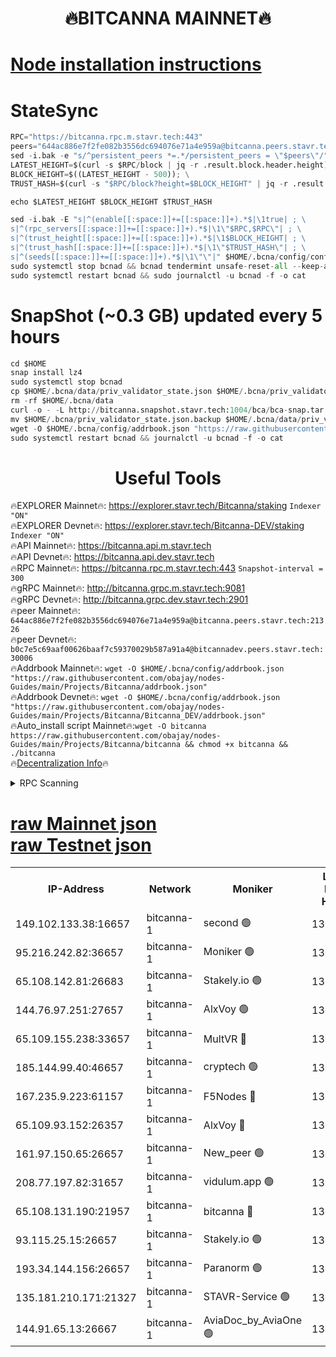 <h1 align="center"> 🔥BITCANNA MAINNET🔥</h1>


[Node installation instructions](https://github.com/obajay/nodes-Guides/tree/main/Projects/Bitcanna)
=

# StateSync
```python
RPC="https://bitcanna.rpc.m.stavr.tech:443"
peers="644ac886e7f2fe082b3556dc694076e71a4e959a@bitcanna.peers.stavr.tech:21326"
sed -i.bak -e "s/^persistent_peers *=.*/persistent_peers = \"$peers\"/" $HOME/.bcna/config/config.toml
LATEST_HEIGHT=$(curl -s $RPC/block | jq -r .result.block.header.height); \
BLOCK_HEIGHT=$((LATEST_HEIGHT - 500)); \
TRUST_HASH=$(curl -s "$RPC/block?height=$BLOCK_HEIGHT" | jq -r .result.block_id.hash)

echo $LATEST_HEIGHT $BLOCK_HEIGHT $TRUST_HASH

sed -i.bak -E "s|^(enable[[:space:]]+=[[:space:]]+).*$|\1true| ; \
s|^(rpc_servers[[:space:]]+=[[:space:]]+).*$|\1\"$RPC,$RPC\"| ; \
s|^(trust_height[[:space:]]+=[[:space:]]+).*$|\1$BLOCK_HEIGHT| ; \
s|^(trust_hash[[:space:]]+=[[:space:]]+).*$|\1\"$TRUST_HASH\"| ; \
s|^(seeds[[:space:]]+=[[:space:]]+).*$|\1\"\"|" $HOME/.bcna/config/config.toml
sudo systemctl stop bcnad && bcnad tendermint unsafe-reset-all --keep-addr-book
sudo systemctl restart bcnad && sudo journalctl -u bcnad -f -o cat
```
# SnapShot (~0.3 GB) updated every 5 hours
```python
cd $HOME
snap install lz4
sudo systemctl stop bcnad
cp $HOME/.bcna/data/priv_validator_state.json $HOME/.bcna/priv_validator_state.json.backup
rm -rf $HOME/.bcna/data
curl -o - -L http://bitcanna.snapshot.stavr.tech:1004/bca/bca-snap.tar.lz4 | lz4 -c -d - | tar -x -C $HOME/.bcna --strip-components 2
mv $HOME/.bcna/priv_validator_state.json.backup $HOME/.bcna/data/priv_validator_state.json
wget -O $HOME/.bcna/config/addrbook.json "https://raw.githubusercontent.com/obajay/nodes-Guides/main/Projects/Bitcanna/addrbook.json"
sudo systemctl restart bcnad && journalctl -u bcnad -f -o cat
```

 <h1 align="center"> Useful Tools</h1>

🔥EXPLORER Mainnet🔥:    https://explorer.stavr.tech/Bitcanna/staking          `Indexer "ON"` \
🔥EXPLORER Devnet🔥:     https://explorer.stavr.tech/Bitcanna-DEV/staking     `Indexer "ON"` \
🔥API Mainnet🔥:         https://bitcanna.api.m.stavr.tech \
🔥API Devnet🔥:          https://bitcanna.api.dev.stavr.tech \
🔥RPC Mainnet🔥:         https://bitcanna.rpc.m.stavr.tech:443         `Snapshot-interval = 300` \
🔥gRPC Mainnet🔥:        http://bitcanna.grpc.m.stavr.tech:9081 \
🔥gRPC Devnet🔥:         http://bitcanna.grpc.dev.stavr.tech:2901 \
🔥peer Mainnet🔥:        `644ac886e7f2fe082b3556dc694076e71a4e959a@bitcanna.peers.stavr.tech:21326` \
🔥peer Devnet🔥:         `b0c7e5c69aaf00626baaf7c59370029b587a91a4@bitcannadev.peers.stavr.tech:30006` \
🔥Addrbook Mainnet🔥:    ```wget -O $HOME/.bcna/config/addrbook.json "https://raw.githubusercontent.com/obajay/nodes-Guides/main/Projects/Bitcanna/addrbook.json"``` \
🔥Addrbook Devnet🔥:    ```wget -O $HOME/.bcna/config/addrbook.json "https://raw.githubusercontent.com/obajay/nodes-Guides/main/Projects/Bitcanna/Bitcanna_DEV/addrbook.json"``` \
🔥Auto_install script Mainnet🔥:```wget -O bitcanna https://raw.githubusercontent.com/obajay/nodes-Guides/main/Projects/Bitcanna/bitcanna && chmod +x bitcanna && ./bitcanna``` \
🔥[Decentralization Info](https://github.com/obajay/StateSync-snapshots/tree/main/Projects/Bitcanna/Decentralization)🔥


<details>
<summary>RPC Scanning</summary>

<h2 align="center"> We scan nodes in real time every 4 hours. And we provide the final result of RPC endpoints.
We cannot influence the operation of these nodes in any way. </h2>


```python
If Voting Power is higher than 0 --> then the Node is a validator of the network and may be subject to attack and be a potential threat to the chain.
```
```python
We marked such validators with a red symbol
```

</details>

[raw Mainnet json](https://rpc-check.bcam.stavr.tech/bcam/rpc-bcam-result.json) \
[raw Testnet json](https://github.com/obajay/StateSync-snapshots/tree/main/Projects/Bitcanna/Rpc-Check-Testnet)
=



<table><tr><th>IP-Address</th><th>Network</th><th>Moniker</th><th>Latest Block Height</th><th>Earliest Block Height</th><th>Catching Up</th><th>Tx Index</th><th>Voting Power</th><th>Scan Time</th></tr><tr><td>149.102.133.38:16657</td><td>bitcanna-1</td><td>second 🟢</td><td>13087576</td><td>1</td><td>False</td><td>on</td><td>0</td><td>2024-03-20T00:05:44.681342419UTC</td></tr><tr><td>95.216.242.82:36657</td><td>bitcanna-1</td><td>Moniker 🟢</td><td>13087565</td><td>5776907</td><td>False</td><td>on</td><td>0</td><td>2024-03-20T00:04:41.422621679UTC</td></tr><tr><td>65.108.142.81:26683</td><td>bitcanna-1</td><td>Stakely.io 🟢</td><td>13087569</td><td>6152001</td><td>False</td><td>on</td><td>0</td><td>2024-03-20T00:05:04.586230020UTC</td></tr><tr><td>144.76.97.251:27657</td><td>bitcanna-1</td><td>AlxVoy 🟢</td><td>13087574</td><td>8805201</td><td>False</td><td>on</td><td>0</td><td>2024-03-20T00:05:34.134067396UTC</td></tr><tr><td>65.109.155.238:33657</td><td>bitcanna-1</td><td>MultVR 🔴</td><td>13087570</td><td>9933415</td><td>False</td><td>on</td><td>352587</td><td>2024-03-20T00:05:10.078672843UTC</td></tr><tr><td>185.144.99.40:46657</td><td>bitcanna-1</td><td>cryptech 🟢</td><td>13087564</td><td>11528001</td><td>False</td><td>on</td><td>0</td><td>2024-03-20T00:04:37.048883457UTC</td></tr><tr><td>167.235.9.223:61157</td><td>bitcanna-1</td><td>F5Nodes 🔴</td><td>13087570</td><td>12084001</td><td>False</td><td>on</td><td>570</td><td>2024-03-20T00:05:14.383978007UTC</td></tr><tr><td>65.109.93.152:26357</td><td>bitcanna-1</td><td>AlxVoy 🔴</td><td>13087576</td><td>12109301</td><td>False</td><td>on</td><td>1391929</td><td>2024-03-20T00:05:45.205510366UTC</td></tr><tr><td>161.97.150.65:26657</td><td>bitcanna-1</td><td>New_peer 🟢</td><td>13087569</td><td>12254001</td><td>False</td><td>on</td><td>0</td><td>2024-03-20T00:05:04.861772802UTC</td></tr><tr><td>208.77.197.82:31657</td><td>bitcanna-1</td><td>vidulum.app 🟢</td><td>13087569</td><td>12386934</td><td>False</td><td>on</td><td>0</td><td>2024-03-20T00:05:07.631579557UTC</td></tr><tr><td>65.108.131.190:21957</td><td>bitcanna-1</td><td>bitcanna 🔴</td><td>13087571</td><td>12987571</td><td>False</td><td>on</td><td>420015</td><td>2024-03-20T00:05:18.779458418UTC</td></tr><tr><td>93.115.25.15:26657</td><td>bitcanna-1</td><td>Stakely.io 🟢</td><td>13087568</td><td>13004569</td><td>False</td><td>on</td><td>0</td><td>2024-03-20T00:05:00.206652206UTC</td></tr><tr><td>193.34.144.156:26657</td><td>bitcanna-1</td><td>Paranorm 🟢</td><td>13087572</td><td>13042501</td><td>False</td><td>on</td><td>0</td><td>2024-03-20T00:05:21.089438684UTC</td></tr><tr><td>135.181.210.171:21327</td><td>bitcanna-1</td><td>STAVR-Service 🟢</td><td>13087573</td><td>13086001</td><td>False</td><td>on</td><td>0</td><td>2024-03-20T00:05:33.914485242UTC</td></tr><tr><td>144.91.65.13:26667</td><td>bitcanna-1</td><td>AviaDoc_by_AviaOne 🟢</td><td>13087572</td><td>13086901</td><td>False</td><td>on</td><td>0</td><td>2024-03-20T00:05:29.517132110UTC</td></tr></table>
